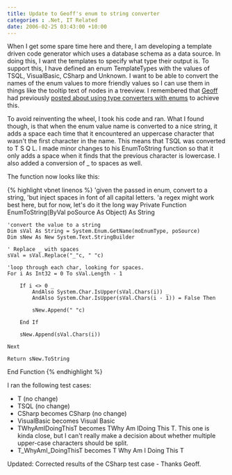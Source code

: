 ```yaml
---
title: Update to Geoff's enum to string converter
categories : .Net, IT Related
date: 2006-02-25 03:43:00 +10:00
---
```


When I get some spare time here and there, I am developing a template driven code generator which uses a database schema as a data source. In doing this, I want the templates to specify what type their output is. To support this, I have defined an enum TemplateTypes with the values of TSQL, VisualBasic, CSharp and Unknown. I want to be able to convert the names of the enum values to more friendly values so I can use them in things like the tooltip text of nodes in a treeview. I remembered that [Geoff][0] had previously [posted about using type converters with enums][1] to achieve this. 

To avoid reinventing the wheel, I took his code and ran. What I found though, is that when the enum value name is converted to a nice string, it adds a space each time that it encountered an uppercase character that wasn't the first character in the name. This means that TSQL was converted to T S Q L. I made minor changes to his EnumToString function so that it only adds a space when it finds that the previous character is lowercase. I also added a conversion of _ to spaces as well. 

The function now looks like this: 

 {% highlight vbnet linenos %}
'given the passed in enum, convert to a string,
'but inject spaces in font of all capital letters.
'a regex might work best here, but for now, let's do it the long way
Private Function EnumToString(ByVal poSource As Object) As String

    'convert the value to a string
    Dim sVal As String = System.Enum.GetName(moEnumType, poSource)
    Dim sNew As New System.Text.StringBuilder

    ' Replace _ with spaces
    sVal = sVal.Replace("_"c, " "c)

    'loop through each char, looking for spaces.
    For i As Int32 = 0 To sVal.Length - 1

        If i <> 0 _
            AndAlso System.Char.IsUpper(sVal.Chars(i)) _
            AndAlso System.Char.IsUpper(sVal.Chars(i - 1)) = False Then

            sNew.Append(" "c)

        End If

        sNew.Append(sVal.Chars(i))

    Next

    Return sNew.ToString

End Function
{% endhighlight %}

I ran the following test cases: 

* T (no change)
* TSQL (no change)
* CSharp becomes CSharp (no change)
* VisualBasic becomes Visual Basic
* TWhyAmIDoingThisT becomes TWhy Am IDoing This T. This one is kinda close, but I can't really make a decision about whether multiple upper-case characters should be split.
* T_WhyAmI_DoingThisT becomes T Why Am I Doing This T

Updated: Corrected results of the CSharp test case - Thanks Geoff. 

[0]: http://codebetter.com/blogs/geoff.appleby/default.aspx
[1]: http://codebetter.com/blogs/geoff.appleby/archive/2004/11/18/32533.aspx
